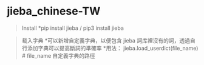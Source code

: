 # jieba_chinese-TW
>Install
*pip install jieba / pip3 install jieba

>载入字典
*可以新增自定義字典，以便包含 jieba 詞库裡沒有的詞，透過自行添加字典可以提高斷詞的準確率
*用法： jieba.load_userdict(file_name) # file_name 自定義字典的路徑

